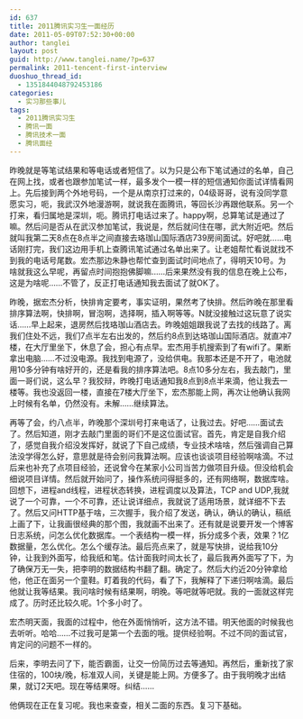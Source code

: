 ```yaml
---
id: 637
title: 2011腾讯实习生一面经历
date: 2011-05-09T07:52:30+00:00
author: tanglei
layout: post
guid: http://www.tanglei.name/?p=637
permalink: 2011-tencent-first-interview
duoshuo_thread_id:
  - 1351844048792453186
categories:
  - 实习那些事儿
tags:
  - 2011腾讯实习生
  - 腾讯一面
  - 腾讯技术一面
  - 腾讯面经
---
```

昨晚就是等笔试结果和等电话或者短信了。以为只是公布下笔试通过的名单，自己在网上找，或者也跟参加笔试一样，最多发个一模一样的短信通知你面试详情看网上。先后接到两个外地号码，一个是从南京打过来的，04级哥哥，说有没同学意愿实习，呃，我武汉外地漫游啊，就说我在面腾讯，等回长沙再跟他联系。另一个打来，看归属地是深圳，呃。腾讯打电话过来了。happy啊，总算笔试是通过了嘛。然后问是否从在武汉参加笔试，我说是，然后就问住在哪，武大附近吧。然后 就叫我第二天8点在8点半之间直接去珞珈山国际酒店739房间面试。好吧就……电话刚打完，我们这边用手机上查腾讯笔试通过名单出来了。让老姐帮忙看说就找不到我的电话号尾数。宏杰那边朱静也帮忙查到面试时间地点了，得明天10号。为啥就我这么早呢，再留点时间抱抱佛脚嘛……后来果然没有我的信息在晚上公布，这是为啥呢……不管了，反正打电话通知我去面试了就OK了。

昨晚，据宏杰分析，快排肯定要考，事实证明，果然考了快排。然后昨晚在那里看排序算法啊，快排啊，冒泡啊，选择啊，插入啊等等。N就没接触过这玩意了说实话……早上起来，退房然后找珞珈山酒店去。昨晚姐姐跟我说了去找的线路了。离我们住处不远，我们7点半左右出发的，然后约8点到达珞珈山国际酒店。就直冲7楼，在大厅里坐下，休息了会，担心有点早。宏杰用手机搜索到了有wifi了。果断拿出电脑……不过没电源。我找到电源了，没给供电。我那本还是不开了，电池就用10多分钟有啥好开的，还是看我的排序算法吧。8点10多分左右，我去敲门，里面一哥们说，这么早？我狡辩，昨晚打电话通知我8点到8点半来滴，他让我去一楼等。我也没返回一楼，直接在7楼大厅坐下，宏杰那能上网，再次让他确认我网上时候有名单，仍然没有。未解……继续算法。

再等了会，约八点半，昨晚那个深圳号打来电话了，让我过去。好吧……面试去了。然后知道，刚才去敲门里面的哥们不是这位面试官。首先，肯定是自我介绍了，感觉自我介绍没发挥好，就说了下自己成绩，专业技术啥啥，然后强调自己算法没学得怎么好，意思就是待会别问我算法啊。应该也谈谈项目经验啊啥滴。不过后来也补充了点项目经验，还说曾今在某家小公司当苦力做项目升级。但没给机会细说项目详情。然后就开始问了，操作系统问得挺多的，还有网络啊，数据库啥。回想下，进程and线程，进程状态转换，进程调度以及算法，TCP and UDP,我就说了一个可靠，一个不可靠，还让说详细点，我就说了适用场景，就详细不下去了。然后又问HTTP基于啥，三次握手，我介绍了发送，确认，确认的确认，稿纸上画了下，让我画很经典的那个图，我就画不出来了。还有就是说要开发一个博客日志系统，问怎么优化数据库。一个表结构一模一样，拆分成多个表，效果？1亿数据量，怎么优化。怎么个缓存法。最后亮点来了，就是写快排，说给我10分钟，让我到外面写，给我纸和笔。估计面我时间太长了，最后我再外面写了下，为了确保万无一失，把李明的数据结构书翻了翻。确定了。然后大约近20分钟拿给他，他正在面另一个童鞋。盯着我的代码，看了下，我解释了下递归啊啥滴。最后他就让我等结果。我问啥时候有结果啊，明晚。等吧就等吧就。我的一面就这样完成了。历时还比较久呢。1个多小时了。

宏杰明天面，我面的过程中，他在外面悄悄听，这方法不错。明天他面的时候我也去听听。哈哈……不过我可是第一个去面的哦。提供经验啊。不过不同的面试官，肯定问的问题不一样的。
  
后来，李明去问了下，能否霸面，让交一份简历过去等通知。再然后，重新找了家住宿的，100块/晚，标准双人间，关键是能上网。方便多了。由于我明晚才出结果，就订2天吧。现在等结果呀。纠结……
  
他俩现在正在复习呢。我也来查查，相关二面的东西。复习下基础。
